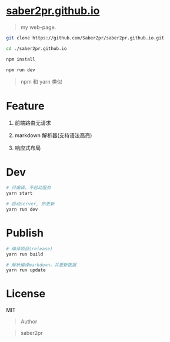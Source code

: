 # [saber2pr.github.io](https://saber2pr.github.io/)

> my web-page.

```bash
git clone https://github.com/Saber2pr/saber2pr.github.io.git

cd ./saber2pr.github.io

npm install

npm run dev
```

> npm 和 yarn 类似

# Feature

1. 前端路由无请求

2. markdown 解析器(支持语法高亮)

3. 响应式布局

# Dev

```bash
# 只编译，不启动服务
yarn start

# 启动server, 热更新
yarn run dev
```

# Publish

```bash
# 编译项目(release)
yarn run build

# 解析编译markdown，并更新数据
yarn run update
```

# License

MIT

> Author

> saber2pr
